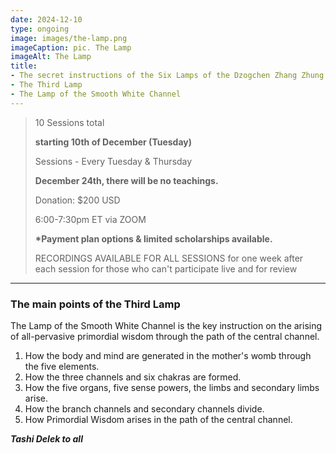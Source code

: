 ```yaml
---
date: 2024-12-10
type: ongoing
image: images/the-lamp.png
imageCaption: pic. The Lamp
imageAlt: The Lamp
title:
- The secret instructions of the Six Lamps of the Dzogchen Zhang Zhung Nyengyü
- The Third Lamp
- The Lamp of the Smooth White Channel
---
```


> 10 Sessions total
>
> **starting 10th of December (Tuesday)**
>
> Sessions - Every Tuesday & Thursday
>
> **December 24th, there will be no teachings.**
>
> Donation: $200 USD
>
> 6:00-7:30pm ET via ZOOM
>
> **\*Payment plan options & limited scholarships available.**
>
> RECORDINGS AVAILABLE FOR ALL SESSIONS for one week after each session for those who can't
> participate live and for review

---

### The main points of the Third Lamp

The Lamp of the Smooth White Channel is the key instruction on the arising of all-pervasive
primordial wisdom through the path of the central channel.

1. How the body and mind are generated in the mother's womb through the five elements.
2. How the three channels and six chakras are formed.
3. How the five organs, five sense powers, the limbs and secondary limbs arise.
4. How the branch channels and secondary channels divide.
5. How Primordial Wisdom arises in the path of the central channel.

**_Tashi Delek to all_**
